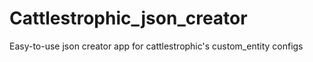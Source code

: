 # Cattlestrophic_json_creator
Easy-to-use json creator app for cattlestrophic's custom_entity configs 
